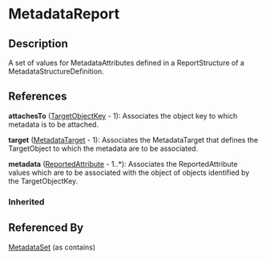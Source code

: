 
# MetadataReport





## Description

A set of values for MetadataAttributes defined in a ReportStructure of a MetadataStructureDefinition.




## References

**attachesTo** ([TargetObjectKey](TargetObjectKey.md) - 1): Associates the object key to which metadata is to be attached.

**target** ([MetadataTarget](MetadataTarget.md) - 1): Associates the MetadataTarget that defines the TargetObject to which the metadata are to be associated.

**metadata** ([ReportedAttribute](ReportedAttribute.md) - 1..*): Associates the ReportedAttribute values which are to be associated with the object of objects identified by the TargetObjectKey.

### Inherited



## Referenced By

[MetadataSet](MetadataSet.md) (as contains)


